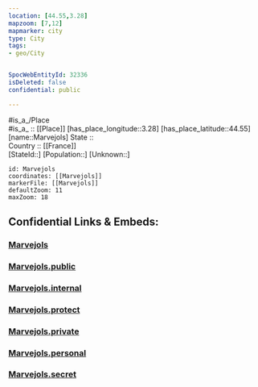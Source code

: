 ```yaml
---
location: [44.55,3.28] 
mapzoom: [7,12] 
mapmarker: city 
type: City
tags:
- geo/City


SpocWebEntityId: 32336
isDeleted: false
confidential: public

---
```

#is_a_/Place  
#is_a_ :: [[Place]] 
[has_place_longitude::3.28] 
[has_place_latitude::44.55] 
[name::Marvejols] 
State ::  
Country :: [[France]]  
[StateId::] 
[Population::] 
[Unknown::] 


```leaflet
id: Marvejols
coordinates: [[Marvejols]] 
markerFile: [[Marvejols]] 
defaultZoom: 11 
maxZoom: 18
```


## Confidential Links & Embeds: 

### [Marvejols](/_Standards/Earth/Continent/Europe/Europe~West/France/regions~France/Occitanie/departments~Occitanie/Lozère/communes~Lozère/Mende/cities~Mende/Marvejols.md) 

### [Marvejols.public](/_public/Earth/Continent/Europe/Europe~West/France/regions~France/Occitanie/departments~Occitanie/Lozère/communes~Lozère/Mende/cities~Mende/Marvejols.public.md) 

### [Marvejols.internal](/_internal/Earth/Continent/Europe/Europe~West/France/regions~France/Occitanie/departments~Occitanie/Lozère/communes~Lozère/Mende/cities~Mende/Marvejols.internal.md) 

### [Marvejols.protect](/_protect/Earth/Continent/Europe/Europe~West/France/regions~France/Occitanie/departments~Occitanie/Lozère/communes~Lozère/Mende/cities~Mende/Marvejols.protect.md) 

### [Marvejols.private](/_private/Earth/Continent/Europe/Europe~West/France/regions~France/Occitanie/departments~Occitanie/Lozère/communes~Lozère/Mende/cities~Mende/Marvejols.private.md) 

### [Marvejols.personal](/_personal/Earth/Continent/Europe/Europe~West/France/regions~France/Occitanie/departments~Occitanie/Lozère/communes~Lozère/Mende/cities~Mende/Marvejols.personal.md) 

### [Marvejols.secret](/_secret/Earth/Continent/Europe/Europe~West/France/regions~France/Occitanie/departments~Occitanie/Lozère/communes~Lozère/Mende/cities~Mende/Marvejols.secret.md)

